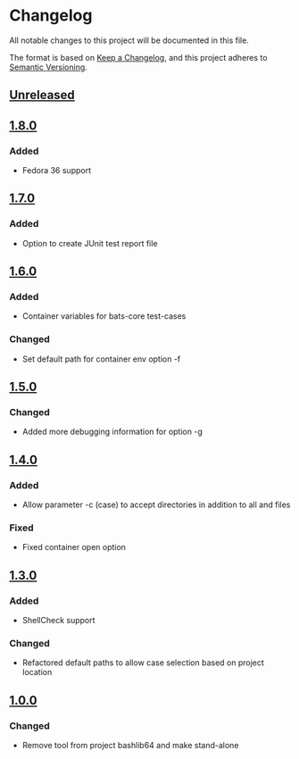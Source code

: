 # Changelog

All notable changes to this project will be documented in this file.

The format is based on [Keep a Changelog](https://keepachangelog.com/en/1.0.0/),
and this project adheres to [Semantic Versioning](https://semver.org/spec/v2.0.0.html).

## [Unreleased]

## [1.8.0]

### Added

- Fedora 36 support

## [1.7.0]

### Added

- Option to create JUnit test report file

## [1.6.0]

### Added

- Container variables for bats-core test-cases

### Changed

- Set default path for container env option -f

## [1.5.0]

### Changed

- Added more debugging information for option -g

## [1.4.0]

### Added

- Allow parameter -c (case) to accept directories in addition to all and files

### Fixed

- Fixed container open option

## [1.3.0]

### Added

- ShellCheck support

### Changed

- Refactored default paths to allow case selection based on project location

## [1.0.0]

### Changed

- Remove tool from project bashlib64 and make stand-alone

[Unreleased]: https://github.com/serdigital64/testmansh/compare/1.8.0...HEAD
[1.8.0]: https://github.com/serdigital64/testmansh/compare/1.7.0...1.8.0
[1.7.0]: https://github.com/serdigital64/testmansh/compare/1.6.0...1.7.0
[1.6.0]: https://github.com/serdigital64/testmansh/compare/1.5.0...1.6.0
[1.5.0]: https://github.com/serdigital64/testmansh/compare/1.4.0...1.5.0
[1.4.0]: https://github.com/serdigital64/testmansh/compare/1.3.0...1.4.0
[1.3.0]: https://github.com/serdigital64/testmansh/compare/1.0.0...1.3.0
[1.0.0]: https://github.com/serdigital64/testmansh/releases/tag/1.0.0
